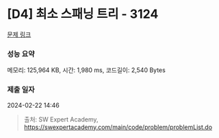 # [D4] 최소 스패닝 트리 - 3124 

[문제 링크](https://swexpertacademy.com/main/code/problem/problemDetail.do?contestProbId=AV_mSnmKUckDFAWb) 

### 성능 요약

메모리: 125,964 KB, 시간: 1,980 ms, 코드길이: 2,540 Bytes

### 제출 일자

2024-02-22 14:46



> 출처: SW Expert Academy, https://swexpertacademy.com/main/code/problem/problemList.do